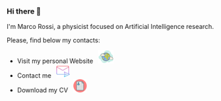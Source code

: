 ### Hi there 👋

I'm Marco Rossi, a physicist focused on Artificial Intelligence research.

Please, find below my contacts:

- Visit my personal Website &nbsp; <a href="https://marcorossi.dev"> <img src="assets/icons/world-icon.png" height="30" /> </a>
- Contact me &nbsp; <a href="mailto:rssmrc.11@gmail.com"> <img src="assets/icons/mail-icon.png" height="30" /> </a>
- Download my CV &nbsp;  <a href="https://marcorossi.dev/assets/pdf/resume_marco_rossi_en.pdf"> <img src="assets/icons/resume-icon.png" height="30" /> </a>

<!--
**marcorossi5/marcorossi5** is a ✨ _special_ ✨ repository because its `README.md` (this file) appears on your GitHub profile.

Here are some ideas to get you started:

- 🔭 I’m currently working on ...
- 🌱 I’m currently learning ...
- 👯 I’m looking to collaborate on ...
- 🤔 I’m looking for help with ...
- 💬 Ask me about ...
- 📫 How to reach me: ...
- 😄 Pronouns: ...
- ⚡ Fun fact: ...
-->
